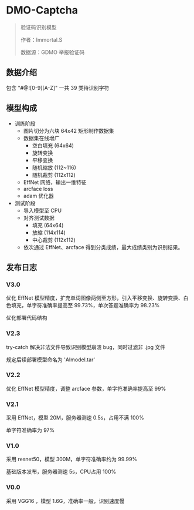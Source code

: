 # DMO-Captcha
> 验证码识别模型
> 
>作者：Immortal.S
> 
>数据源：GDMO 举报验证码

## 数据介绍
包含 "#@![0-9][A-Z]" 一共 39 类待识别字符

## 模型构成
* 训练阶段
  * 图片切分为六块 64x42 矩形制作数据集
  * 数据集在线增广
    * 空白填充 (64x64)
    * 旋转变换
    * 平移变换
    * 随机缩放 (112~116)
    * 随机裁剪 (112x112)
  * EffNet 网络，输出一维特征
  * arcface loss
  * adam 优化器
* 测试阶段
  * 导入模型至 CPU
  * 对齐测试数据
    * 填充 (64x64)
    * 放缩 (114x114)
    * 中心裁剪 (112x112)
  * 依次通过 EffNet、arcface 得到分类成绩，最大成绩类别为识别结果。

## 发布日志

### V3.0

优化 EffNet 模型精度，扩充单词图像两侧至方形，引入平移变换、旋转变换、白色填充，单字符准确率提高至 99.73%，单次答题准确率为 98.23%

优化部署代码结构

### V2.3
try-catch 解决非法文件导致识别模型崩溃 bug，同时过滤非 .jpg 文件

规定后续部署模型命名为 'AImodel.tar'

### V2.2
优化 EffNet 模型精度，调整 arcface 参数，单字符准确率提高至 99%

### V2.1
采用 EffNet，模型 20M，服务器测速 0.5s，占用不满 100%

单字符准确率为 97%

### V1.0
采用 resnet50，模型 300M，单字符准确率约为 99.99%

基础版本发布，服务器测速 5s，CPU占用 100%

### V0.0
采用 VGG16 ，模型 1.6G，准确率一般，识别速度慢
